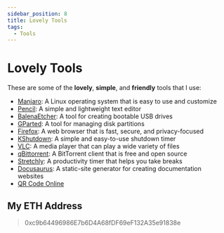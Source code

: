 ```yaml
---
sidebar_position: 8
title: Lovely Tools
tags:
  - Tools
---
```


# Lovely Tools

These are some of the **lovely**, **simple**, and **friendly** tools that I use:

* [Manjaro](https://manjaro.org/): A Linux operating system that is easy to use and customize
* [Pencil](https://github.com/evolus/pencil): A simple and lightweight text editor
* [BalenaEtcher](https://etcher.balena.io/): A tool for creating bootable USB drives
* [GParted](https://gparted.org/): A tool for managing disk partitions
* [Firefox](https://www.mozilla.org/en-US/firefox/): A web browser that is fast, secure, and privacy-focused
* [KShutdown](https://kshutdown.sourceforge.io/): A simple and easy-to-use shutdown timer
* [VLC](https://www.videolan.org/vlc/): A media player that can play a wide variety of files
* [qBittorrent](https://www.qbittorrent.org/): A BitTorrent client that is free and open source
* [Stretchly](https://github.com/hovancik/stretchly): A productivity timer that helps you take breaks
* [Docusaurus](https://github.com/facebook/docusaurus): A static-site generator for creating documentation websites
* [QR Code Online](https://qr.io)

## My ETH Address

> 0xc9b64496986E7b6D4A68fDF69eF132A35e91838e
